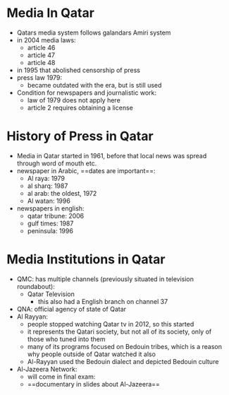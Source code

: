 # Media In Qatar
- Qatars media system follows galandars Amiri system
- in 2004 media laws:
	- article 46
	- article 47
	- article 48
- in 1995 that abolished censorship of press
- press law 1979:
	- became outdated with the era, but is still used
- Condition for newspapers and journalistic work:
	- law of 1979 does not apply here
	- article 2 requires obtaining a license
# History of Press in Qatar
- Media in Qatar started in 1961, before that local news was spread through word of mouth etc.
- newspaper in Arabic, ==dates are important==:
	- Al raya: 1979
	- al sharq: 1987
	- al arab: the oldest, 1972
	- Al watan: 1996
- newspapers in english:
	- qatar tribune: 2006
	- gulf times: 1987
	- peninsula: 1996
# Media Institutions in Qatar
- QMC: has multiple channels (previously situated in television roundabout):
	- Qatar Television
		- this also had a English branch on channel 37
- QNA: official agency of state of Qatar
- Al Rayyan:
	- people stopped watching Qatar tv in 2012, so this started
	- it represents the Qatari society, but not all of its society, only of those who tuned into them
	- many of its programs focused on Bedouin tribes, which is a reason why people outside of Qatar watched it also
	- Al-Rayyan used the Bedouin dialect and depicted Bedouin culture
- Al-Jazeera Network:
	- will come in final exam:
	- ==documentary in slides about Al-Jazeera==
